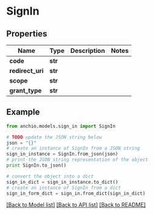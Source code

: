 # SignIn


## Properties

Name | Type | Description | Notes
------------ | ------------- | ------------- | -------------
**code** | **str** |  | 
**redirect_uri** | **str** |  | 
**scope** | **str** |  | 
**grant_type** | **str** |  | 

## Example

```python
from anchio.models.sign_in import SignIn

# TODO update the JSON string below
json = "{}"
# create an instance of SignIn from a JSON string
sign_in_instance = SignIn.from_json(json)
# print the JSON string representation of the object
print SignIn.to_json()

# convert the object into a dict
sign_in_dict = sign_in_instance.to_dict()
# create an instance of SignIn from a dict
sign_in_form_dict = sign_in.from_dict(sign_in_dict)
```
[[Back to Model list]](../README.md#documentation-for-models) [[Back to API list]](../README.md#documentation-for-api-endpoints) [[Back to README]](../README.md)


